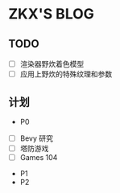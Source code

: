 # ZKX'S BLOG

## TODO

- [ ] 渲染器野炊着色模型
- [ ] 应用上野炊的特殊纹理和参数

## 计划

- P0
- [ ] Bevy 研究
- [ ] 塔防游戏 
- [ ] Games 104 
- P1
- P2
